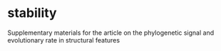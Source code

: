# stability
Supplementary materials for the article on the phylogenetic signal and evolutionary rate in structural features
